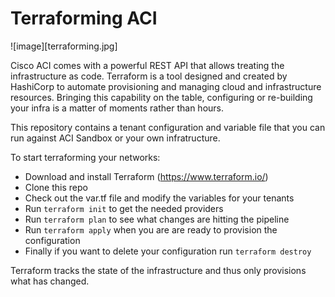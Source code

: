 # Terraforming ACI

![image][terraforming.jpg]

Cisco ACI comes with a powerful REST API that allows treating the infrastructure as code. Terraform is a tool designed and created by HashiCorp to automate provisioning and managing cloud and infrastructure resources. Bringing this capability on the table, configuring or re-building your infra is a matter of moments rather than hours. 

This repository contains a tenant configuration and variable file that you can run against ACI Sandbox or your own infratructure.

To start terraforming your networks:
- Download and install Terraform (<https://www.terraform.io/>)
- Clone this repo
- Check out the var.tf file and modify the variables for your tenants
- Run `terraform init` to get the needed providers
- Run `terraform plan` to see what changes are hitting the pipeline
- Run `terraform apply` when you are are ready to provision the configuration
- Finally if you want to delete your configuration run `terraform destroy`

Terraform tracks the state of the infrastructure and thus only provisions what has changed. 